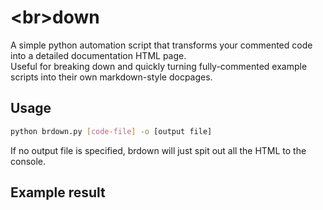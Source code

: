 # \<br\>down
A simple python automation script that transforms your commented code into a detailed documentation HTML page.
<br>Useful for breaking down and quickly turning fully-commented example scripts into their own markdown-style docpages.
## Usage
```sh
python brdown.py [code-file] -o [output file]
```
If no output file is specified, brdown will just spit out all the HTML to the console.

## Example result
